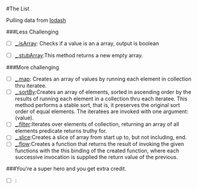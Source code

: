 #The List

Pulling data from [lodash](https://lodash.com/)

###Less Challenging

- [ ] [_.isArray](https://lodash.com/docs#isArray): Checks if a value is an a array, output is boolean
- [ ] [_.stubArray](https://lodash.com/docs#stubArray):This method returns a new empty array.


###More challenging

- [ ] [_.map](https://lodash.com/docs#map): Creates an array of values by running each element in collection thru iteratee. 
- [ ] [_.sortBy](https://lodash.com/docs#sortBy):Creates an array of elements, sorted in ascending order by the results of running each element in a collection thru each iteratee. This method performs a stable sort, that is, it preserves the original sort order of equal elements. The iteratees are invoked with one argument: (value).
- [ ] [_.filter](https://lodash.com/docs#filter):Iterates over elements of collection, returning an array of all elements predicate returns truthy for. 
- [ ] [_.slice](https://lodash.com/docs#slice):Creates a slice of array from start up to, but not including, end.
- [ ] [_.flow](https://lodash.com/docs#flow):Creates a function that returns the result of invoking the given functions with the this binding of the created function, where each successive invocation is supplied the return value of the previous.

###You're a super hero and you get extra credit.

- [ ] []():
